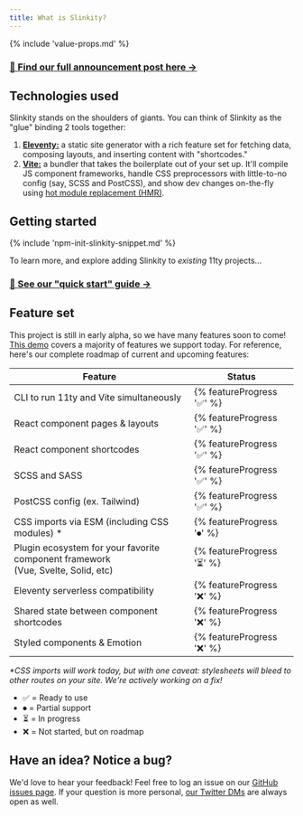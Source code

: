 ```yaml
---
title: What is Slinkity?
---
```


{% include 'value-props.md' %}

### [📣 Find our full announcement post here →](/)

## Technologies used

Slinkity stands on the shoulders of giants. You can think of Slinkity as the "glue" binding 2 tools together:

1. [**Eleventy:**](https://www.11ty.dev) a static site generator with a rich feature set for fetching data, composing layouts, and inserting content with "shortcodes."
2. [**Vite:**](https://vitejs.dev) a bundler that takes the boilerplate out of your set up. It'll compile JS component frameworks, handle CSS preprocessors with little-to-no config (say, SCSS and PostCSS), and show dev changes on-the-fly using [hot module replacement (HMR)](https://vitejs.dev/guide/features.html#hot-module-replacement).

## Getting started

{% include 'npm-init-slinkity-snippet.md' %}

To learn more, and explore adding Slinkity to _existing_ 11ty projects...

### [🐣 See our "quick start" guide →](/docs/quick-start)

## Feature set

This project is still in early alpha, so we have many features soon to come! [This demo](https://www.youtube.com/watch?v=X_zp6CodHjc&t=493s) covers a majority of features we support today. For reference, here's our complete roadmap of current and upcoming features:

| Feature                                                                               | Status                    |
|---------------------------------------------------------------------------------------|---------------------------|
| CLI to run 11ty and Vite simultaneously                                               | {% featureProgress '✅' %} |
| React component pages & layouts                                                       | {% featureProgress '✅' %} |
| React component shortcodes                                                            | {% featureProgress '✅' %} |
| SCSS and SASS                                                                         | {% featureProgress '✅' %} |
| PostCSS config (ex. Tailwind)                                                         | {% featureProgress '✅' %} |
| CSS imports via ESM (including CSS modules) *                                         | {% featureProgress '⏺' %} |
| Plugin ecosystem for your favorite component framework<br />(Vue, Svelte, Solid, etc) | {% featureProgress '⏳' %} |
| Eleventy serverless compatibility                                                     | {% featureProgress '❌' %} |
| Shared state between component shortcodes                                             | {% featureProgress '❌' %} |
| Styled components & Emotion                                                           | {% featureProgress '❌' %} |

_*CSS imports will work today, but with one caveat: stylesheets will bleed to other routes on your site. We're actively working on a fix!_

- ✅ = Ready to use
- ⏺ = Partial support
- ⏳ = In progress
- ❌ = Not started, but on roadmap

## Have an idea? Notice a bug?

We'd love to hear your feedback! Feel free to log an issue on our [GitHub issues page](https://github.com/slinkity/slinkity/issues). If your question is more personal, [our Twitter DMs](https://twitter.com/slinkitydotdev) are always open as well.